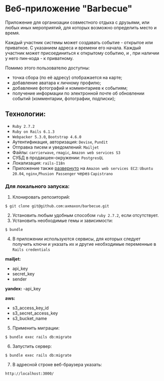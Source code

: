 Веб-приложение "Barbecue" 
===

Приложение для организации совместного отдыха с друзьями, или любых иных мероприятий, для 
которых возможно определить место и время. 

Каждый участник системы может создавать событие - открытое или приватное. С указанием
адреса и времени его начала. Каждый участник может присоединиться к открытому событию, и , 
при наличии у него пин-кода - к приватному.

Помимо этого пользователю доступны:
- точка сбора (по её адресу) отображается на карте;
- добавление аватара к личному профилю;
- добавление фотографий и комментариев к событиям; 
- получение информации по электронной почте об обновлении событий (комментарии, фотографии,
подписки);

## Технологии:

- `Ruby 2.7.2`
- `Ruby on Rails 6.1.3`
- `Webpacker 5.3.0`, `Bootstrap 4.6.0` 
- Аутентификация, авторизация: `Devise`, `Pundit`
- Отправка писем и уведомлений: `Mailjet`
- Файлы: `carrierwave`, `rmagic`, `Amazon web services S3`
- СУБД в продакшен-окружении: `PostgresQL`
- Локализация: `rails-I18n`
- Приложение также [развернуто](https://bbq-tomorrow.ru) на `Amazon web services EC2`: `Ubuntu 20.04`,
`nginx`,`Phusion Passenger` через `Capistrano` 

### Для локального запуска:

1. Клонировать репозиторий:

```
$ git clone git@github.com:axmaxon/barbecue.git
```

2. Установить любым удобным способом `ruby 2.7.2`, если отсутствует.
3. Установить необходимые гемы и зависимости:

```
$ bundle
```
4. В приложении используются сервисы, для которых следует получить ключи и указать
их и другие необходимые переменные в `Rails credentials`

**mailjet:**
- api_key
- secret_key
- sender

**yandex:**
-api_key

**aws:**
- s3_access_key_id 
- s3_secret_access_key 
- s3_bucket_name 

5. Применить миграции:

```
$ bundle exec rails db:migrate
```

6. Запустить сервер:

```
$ bundle exec rails db:migrate
```

7. В адресной строке веб-браузера указать:

```
http://localhost:3000/
```
